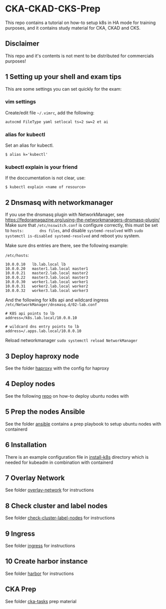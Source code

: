 # CKA-CKAD-CKS-Prep
This repo contains a tutorial on how-to setup k8s in HA mode for training purposes, and it contains study material for CKA, CKAD and CKS.

## Disclaimer
This repo and it's contents is not ment to be distributed for commercials purposes!

## 1 Setting up your shell and exam tips
This are some settings you can set quickly for the exam:

### vim settings
Create/edit file ```~/.vimrc```, add the following:

```
autocmd FileType yaml setlocal ts=2 sw=2 et ai
```

### alias for kubectl
Set an alias for kubectl.
```
$ alias k='kubectl'
```

### kubectl explain is your friend
If the doccumentation is not clear, use:

```
$ kubectl explain <name of resource>
```

## 2 Dnsmasq with networkmanager
If you use the dnsmasq plugin with NetworkManager, see https://fedoramagazine.org/using-the-networkmanagers-dnsmasq-plugin/
Make sure that ```/etc/nsswitch.conf``` is configure correctly, this must be set to ```hosts:       dns files```, and disable ```systemd-resolved``` with ```sudo systemctl is-disabled systemd-resolved``` and reboot you system.

Make sure dns entries are there, see the following example:

```/etc/hosts```:

```
10.0.0.10	lb.lab.local lb 
10.0.0.20	master1.lab.local master1
10.0.0.21	master2.lab.local master2
10.0.0.22	master3.lab.local master3
10.0.0.30	worker1.lab.local worker1
10.0.0.31	worker2.lab.local worker2
10.0.0.32	worker3.lab.local worker3
```

And the following for k8s api and wildcard ingress ```/etc/NetworkManager/dnsmasq.d/02-lab.conf```

```
# K8S api points to lb
address=/k8s.lab.local/10.0.0.10

# wildcard dns entry points to lb
address=/.apps.lab.local/10.0.0.10
```

Reload networkmanager ```sudo systemctl reload NetworkManager```


## 3 Deploy haproxy node
See the folder [haproxy](haproxy) with the config for haproxy

## 4 Deploy nodes
See the following [repo](https://github.com/RobMokkink/terraform/tree/main/libvirt-k8s-ubuntu) on how-to deploy ubuntu nodes with

## 5 Prep the nodes Ansible
See the folder [ansible](ansible) contains a prep playbook to setup ubuntu nodes with containerd

## 6 Installation
There is an example configuration file in [install-k8s](install-k8s) directory which is needed for kubeadm
in combination with containerd

## 7 Overlay Network
See folder [overlay-network](overlay-network) for instructions

## 8 Check cluster and label nodes
See folder [check-cluster-label-nodes](check-cluster-label-nodes) for instructions

## 9 Ingress
See folder [ingress](ingress) for instructions

## 10 Create harbor instance
See folder [harbor](harbor) for instructions

## CKA Prep
See folder [cka-tasks](cka-tasks) prep material
